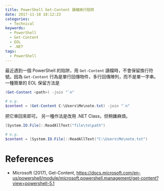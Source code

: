 ```yaml
---
title: PowerShell Get-Content 讀檔換行陷阱
date: 2017-11-18 18:12:23
categories:
  - Technical
keywords:
  - PowerShell
  - Get-Content
  - EOL
  - .NET
tags:
  - PowerShell
---
```


最近遇到一個 PowerShell 的陷阱，用 `Get-Content` 讀檔時，不會保留換行符號。因為 `Get-Content` 行為是單行回傳物件，多行回傳陣列，而不是單一字串。
一種簡單的 EOL 保留方法是

```powershell
(Get-Content <path>) -join "`n"

# e.g.
$content = (Get-Content C:\Users\Me\note.txt) -join "`n"
```

把它串回來即可。
另一種作法是改用 .NET Class，但稍嫌麻煩。

```powershell
[System.IO.File]::ReadAllText("file\to\path")

# e.g.
$content = [System.IO.File]::ReadAllText("C:\Users\Me\note.txt")
```

<!--more-->

# References

- Microsoft (2017), Get-Content, https://docs.microsoft.com/en-us/powershell/module/microsoft.powershell.management/get-content?view=powershell-5.1
